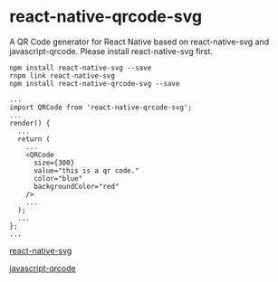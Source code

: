 # react-native-qrcode-svg
A QR Code generator for React Native based on react-native-svg and javascript-qrcode.
Please install react-native-svg first.
```
npm install react-native-svg --save
rnpm link react-native-svg
npm install react-native-qrcode-svg --save
```
```
...
import QRCode from 'react-native-qrcode-svg';
...
render() {
  ...
  return (
    ...
    <QRCode
      size={300}
      value="this is a qr code."
      color="blue"
      backgroundColor="red"
    />
    ...
  );
  ...
};
...
```
[react-native-svg](https://github.com/magicismight/react-native-svg)

[javascript-qrcode](https://github.com/siciarek/javascript-qrcode)
